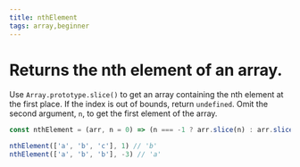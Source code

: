 ```yaml
---
title: nthElement
tags: array,beginner
---
```


# Returns the nth element of an array.

Use `Array.prototype.slice()` to get an array containing the nth element at the first place.
If the index is out of bounds, return `undefined`.
Omit the second argument, `n`, to get the first element of the array.

```js
const nthElement = (arr, n = 0) => (n === -1 ? arr.slice(n) : arr.slice(n, n + 1))[0]
```

```js
nthElement(['a', 'b', 'c'], 1) // 'b'
nthElement(['a', 'b', 'b'], -3) // 'a'
```
